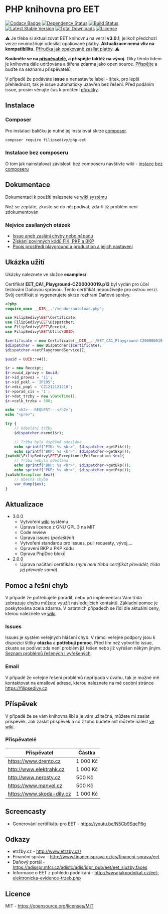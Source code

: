 # PHP knihovna pro EET

[![Codacy Badge](https://api.codacy.com/project/badge/Grade/07f653430c254d0bbf3f40c8595f0c89)](https://www.codacy.com/app/mail_72/PHP-EET?utm_source=github.com&utm_medium=referral&utm_content=filipsedivy/PHP-EET&utm_campaign=badger)
[![Dependency Status](https://gemnasium.com/badges/github.com/filipsedivy/PHP-EET.svg)](https://gemnasium.com/github.com/filipsedivy/PHP-EET)
[![Build Status](https://travis-ci.org/filipsedivy/PHP-EET.svg?branch=master)](https://travis-ci.org/filipsedivy/PHP-EET) [![Latest Stable Version](https://poser.pugx.org/filipsedivy/php-eet/v/stable)](https://packagist.org/packages/filipsedivy/php-eet) [![Total Downloads](https://poser.pugx.org/filipsedivy/php-eet/downloads)](https://packagist.org/packages/filipsedivy/php-eet) [![License](https://img.shields.io/badge/license-MIT-blue.svg)](https://packagist.org/packages/filipsedivy/php-eet)


⚠️ Je třeba si aktualizovat EET knihovnu na verzi **v3.0.1**, jelikož předchozí verze neumožňuje odesílat opakované platby. **Aktualizace nemá vliv na kompatibilitu.** [Příručka jak opakovaně zasílat platby](https://github.com/filipsedivy/PHP-EET/wiki/Opakované-zas%C3%ADlán%C3%AD).
 ⚠️

**Koukněte se na [přispěvatelé](#př%C3%ADspěvek), a příspějte taktéž na vývoj.** Díky těmto lidem je knihovna dále udržována a šířena zdarma jako open source.
[Příspějte](https://github.com/filipsedivy/PHP-EET/wiki/Zaslán%C3%AD-př%C3%ADspěvku) a buďte na seznamu přispěvatelů

V případě že podáváte **issue** a nenastavíte label - šítek, pro lepší přehlednost, tak je issue automaticky uzavřen bez řešení.
Před podáním issue, prosím věnujte čas k pročtení [příručky](https://github.com/filipsedivy/PHP-EET/wiki/Issue-aneb-zaslán%C3%AD-chyby-nebo-nápadu).

## Instalace

### Composer

Pro instalaci balíčku je nutné jej instalovat skrze [composer](https://getcomposer.org/).

```bash
composer require filipsedivy/php-eet
```

### Instalace bez composeru

O tom jak nainstalovat závislosti bez composeru navštivte wiki - [instace bez composeru](https://github.com/filipsedivy/PHP-EET/wiki/Instalace-bez-composeru-pomoc%C3%AD-souboru)

## Dokumentace

Dokumentaci k použítí naleznete ve [wiki systému](https://github.com/filipsedivy/PHP-EET/wiki)

Než se zeptáte, zkuste se do něj podívat, zda-li již problém není zdokumentován


### Nejvíce zasílaných otázek
* [Issue aneb zaslání chyby nebo nápadu](https://github.com/filipsedivy/PHP-EET/wiki/Issue-aneb-zaslán%C3%AD-chyby-nebo-nápadu)
* [Získání povinných kódů FIK, PKP a BKP](https://github.com/filipsedivy/PHP-EET/wiki/Z%C3%ADskán%C3%AD-BKP,-PKP-a-FIK-kódu)
* [Popis prostředí playground a production a jejich nastavení](https://github.com/filipsedivy/PHP-EET/wiki/Práce-a-popis-prostřed%C3%AD)

## Ukázka užití

Ukázky naleznete ve složce **examples/**.

Certifikát **EET_CA1_Playground-CZ00000019.p12** byl vydán pro účel testování Daňovou správou. Tento certifikát nepoužívejte pro ostrou verzi. Svůj certifikát si vygenerujete skrze rozhraní Daňové správy.

```php
<?php
require_once __DIR__.'/vendor/autoload.php';

use FilipSedivy\EET\Certificate;
use FilipSedivy\EET\Dispatcher;
use FilipSedivy\EET\Receipt;
use FilipSedivy\EET\Utils\UUID;

$certificate = new Certificate(__DIR__.'/EET_CA1_Playground-CZ00000019.p12', 'eet');
$dispatcher = new Dispatcher($certificate);
$dispatcher->setPlaygroundService();

$uuid = UUID::v4();

$r = new Receipt;
$r->uuid_zpravy = $uuid;
$r->id_provoz = '11';
$r->id_pokl = 'IP105';
$r->dic_popl = 'CZ1212121218';
$r->porad_cis = '1';
$r->dat_trzby = new \DateTime();
$r->celk_trzba = 500;

echo '<h2>---REQUEST---</h2>';
echo "<pre>";

try {
    // Odeslání tržby
    $dispatcher->send($r);

    // Tržba byla úspěšně odeslána
    echo sprintf("FIK: %s <br>", $dispatcher->getFik());
    echo sprintf("BKP: %s <br>", $dispatcher->getBkp());
}catch(\FilipSedivy\EET\Exceptions\EetException $ex){
    // Tržba nebyla odeslána
    echo sprintf("BKP: %s <br>", $dispatcher->getBkp());
    echo sprintf("PKP: %s <br>", $dispatcher->getPkp());
}catch(Exception $ex){
    // Obecná chyba
    var_dump($ex);
}
```

## Aktualizace

- 3.0.0
  - Vytvoření [wiki](https://github.com/filipsedivy/PHP-EET/wiki) systému  
  - Úprava licence z GNU GPL 3 na MIT
  - Code review
  - Úprava issues (_počeštění_)
  - Vytvoření standardu pro issues, pull requesty, vývoj,...
  - Opravení BKP a PKP kódu
  - Oprava PhpDoc bloků
- 2.0.0
  - Úprava načítání certifikátu (*nyní není třeba certifikát převádět, třída jej převede sama*)

## Pomoc a řešní chyb
V případě že potřebujete poradit, nebo při implementaci Vám třída zobrazuje chybu můžete využít následujících kontaktů.
Základní pomoc je poskytována zcela zdarma. V ostatních případech se řídí dle aktuální ceny, kterou naleznete ve [wiki](https://github.com/filipsedivy/PHP-EET/wiki/Zasl%C3%A1n%C3%AD-p%C5%99%C3%ADsp%C4%9Bvku#co-z-toho-nebudu-m%C3%ADt).

### Issues
Issues je systém veřejných hlášení chyb. V rámci veřejné podpory jsou k dispozici štítky **otázka** a **potřebuji pomoc**.
Před tím než vytvoříte issue, zkuste se podívat zda není problém již řešen nebo již vyřešen někým jiným. [Seznam problémů řešených i vyřešených](https://github.com/filipsedivy/PHP-EET/issues?q=label%3Aot%C3%A1zka+label%3A%22pot%C5%99ebuji+pomoc%22).

### Email
V případě že veřejné řešení problémů nepřipadá v úvahu, tak je možné mě kontaktovat na emailové adrese, kterou naleznete na mé osobní stránce https://filipsedivy.cz.

## Příspěvek
V případě že se vám knihovna líbí a je vám užitečná, můžete mi zaslat příspěvěk. Jak zaslat příspěvek a co z toho budete mít můžete nalést [ve wiki](https://github.com/filipsedivy/PHP-EET/wiki/Zasl%C3%A1n%C3%AD-p%C5%99%C3%ADsp%C4%9Bvku).

### Přispěvatelé
| Přispěvatel | Částka |
|-------------|--------|
| https://www.drento.cz | 1 000 Kč |
| http://www.elektrahk.cz | 1 000 Kč |
| http://www.nerosty.cz |500 Kč |
| https://www.manvel.cz | 500 Kč |
| https://www.skoda-dily.cz | 1 000 Kč |

## Screencasty

- Generování certifikátu pro EET - https://youtu.be/N5Cb9SqeP6g

## Odkazy
- etržby.cz - http://www.etrzby.cz/
- Finanční správa - http://www.financnisprava.cz/cs/financni-sprava/eet
- Daňový portál - https://adisspr.mfcr.cz/adistc/adis/idpr_pub/eet/eet_sluzby.faces
- Informace o EET z pohledu podnikání - http://www.jakpodnikat.cz/eet-elektronicka-evidence-trzeb.php

## Licence
MIT - https://opensource.org/licenses/MIT
